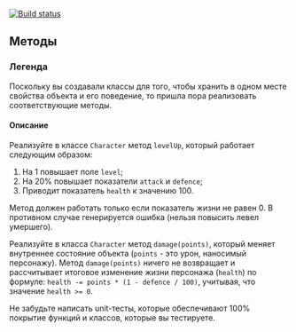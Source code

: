 [![Build status](https://ci.appveyor.com/api/projects/status/c0664y9w8j66wfhs?svg=true)](https://ci.appveyor.com/project/SVVerbovskiy/jsa-homework-5-2)
## Методы

### Легенда

Поскольку вы создавали классы для того, чтобы хранить в одном месте свойства объекта и его поведение, то пришла пора реализовать соответствующие методы.

#### Описание

Реализуйте в классе `Character` метод `levelUp`, который работает следующим образом:
1. На 1 повышает поле `level`;
1. На 20% повышает показатели `attack` и `defence`;
1. Приводит показатель `health` к значению 100.

Метод должен работать только если показатель жизни не равен 0. В противном случае генерируется ошибка (нельзя повысить левел умершего).

Реализуйте в класса `Character` метод `damage(points)`, который меняет внутреннее состояние объекта (`points` -  это урон, наносимый персонажу). Метод `damage(points)` ничего не возвращает и рассчитывает итоговое изменение жизни персонажа (`health`) по формуле: `health -= points * (1 - defence / 100)`, учитывая, что значение `health >= 0`.

Не забудьте написать unit-тесты, которые обеспечивают 100% покрытие функций и классов, которые вы тестируете.


